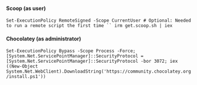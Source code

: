 #### Scoop (as user)
`
Set-ExecutionPolicy RemoteSigned -Scope CurrentUser # Optional: Needed to run a remote script the first time
``
irm get.scoop.sh | iex
`
#### Chocolatey (as administrator)
`
Set-ExecutionPolicy Bypass -Scope Process -Force; [System.Net.ServicePointManager]::SecurityProtocol = [System.Net.ServicePointManager]::SecurityProtocol -bor 3072; iex ((New-Object System.Net.WebClient).DownloadString('https://community.chocolatey.org/install.ps1'))
`
